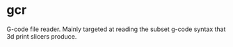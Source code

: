 # gcr
G-code file reader. Mainly targeted at reading the subset g-code syntax that 3d print slicers produce.
